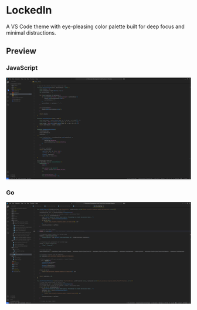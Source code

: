 # LockedIn

A VS Code theme with eye-pleasing color palette built for deep focus and minimal distractions.

## Preview

### JavaScript

![Theme Preview - JavaScript](https://github.com/jigyansunanda/LockedIn/blob/main/images/js.png)

### Go

![Theme Preview - Go](https://github.com/jigyansunanda/LockedIn/blob/main/images/go.png)
